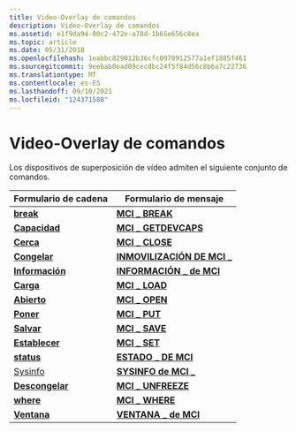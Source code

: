 ```yaml
---
title: Video-Overlay de comandos
description: Video-Overlay de comandos
ms.assetid: e1f9da94-00c2-472e-a78d-1b65e656c8ea
ms.topic: article
ms.date: 05/31/2018
ms.openlocfilehash: 1eabbc829012b36cfc0970912577a1ef1885f461
ms.sourcegitcommit: 9eebab0ead09cecdbc24f5f84d56c8b6a7c22736
ms.translationtype: MT
ms.contentlocale: es-ES
ms.lasthandoff: 09/10/2021
ms.locfileid: "124371588"
---
```

# <a name="video-overlay-command-set"></a>Video-Overlay de comandos

Los dispositivos de superposición de vídeo admiten el siguiente conjunto de comandos.



| Formulario de cadena                      | Formulario de mensaje                              |
|----------------------------------|-------------------------------------------|
| [**break**](break.md)           | [**MCI \_ BREAK**](mci-break.md)           |
| [**Capacidad**](capability.md) | [**MCI \_ GETDEVCAPS**](mci-getdevcaps.md) |
| [**Cerca**](close.md)           | [**MCI \_ CLOSE**](mci-close.md)           |
| [**Congelar**](freeze.md)         | [**INMOVILIZACIÓN DE MCI \_**](mci-freeze.md)         |
| [**Información**](info.md)             | [**INFORMACIÓN \_ de MCI**](mci-info.md)             |
| [**Carga**](load.md)             | [**MCI \_ LOAD**](mci-load.md)             |
| [**Abierto**](open.md)             | [**MCI \_ OPEN**](mci-open.md)             |
| [**Poner**](put.md)               | [**MCI \_ PUT**](mci-put.md)               |
| [**Salvar**](save.md)             | [**MCI \_ SAVE**](mci-save.md)             |
| [**Establecer**](set.md)               | [**MCI \_ SET**](mci-set.md)               |
| [**status**](status.md)         | [**ESTADO \_ DE MCI**](mci-status.md)         |
| [Sysinfo](sysinfo.md)           | [**SYSINFO de MCI \_**](mci-sysinfo.md)       |
| [**Descongelar**](unfreeze.md)     | [**MCI \_ UNFREEZE**](mci-unfreeze.md)     |
| [**where**](where.md)           | [**MCI \_ WHERE**](mci-where.md)           |
| [**Ventana**](window.md)         | [**VENTANA \_ de MCI**](mci-window.md)         |



 

 

 




